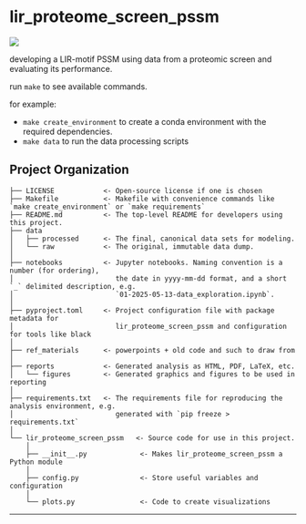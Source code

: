 # lir_proteome_screen_pssm

<a target="_blank" href="https://cookiecutter-data-science.drivendata.org/">
    <img src="https://img.shields.io/badge/CCDS-Project%20template-328F97?logo=cookiecutter" />
</a>

developing a LIR-motif PSSM using data from a proteomic screen and evaluating its performance.


run `make` to see available commands.

for example:
- `make create_environment` to create a conda environment with the required dependencies.
- `make data` to run the data processing scripts




## Project Organization

```
├── LICENSE            <- Open-source license if one is chosen
├── Makefile           <- Makefile with convenience commands like `make create_environment` or `make requirements`
├── README.md          <- The top-level README for developers using this project.
├── data
│   ├── processed      <- The final, canonical data sets for modeling.
│   └── raw            <- The original, immutable data dump.
│
├── notebooks          <- Jupyter notebooks. Naming convention is a number (for ordering),
│                         the date in yyyy-mm-dd format, and a short `_` delimited description, e.g.
│                         `01-2025-05-13-data_exploration.ipynb`.
│
├── pyproject.toml     <- Project configuration file with package metadata for 
│                         lir_proteome_screen_pssm and configuration for tools like black
│
├── ref_materials      <- powerpoints + old code and such to draw from
│
├── reports            <- Generated analysis as HTML, PDF, LaTeX, etc.
│   └── figures        <- Generated graphics and figures to be used in reporting
│
├── requirements.txt   <- The requirements file for reproducing the analysis environment, e.g.
│                         generated with `pip freeze > requirements.txt`
│
└── lir_proteome_screen_pssm   <- Source code for use in this project.
    │
    ├── __init__.py             <- Makes lir_proteome_screen_pssm a Python module
    │
    ├── config.py               <- Store useful variables and configuration
    │
    └── plots.py                <- Code to create visualizations
```

--------

